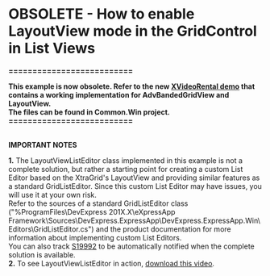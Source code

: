 # OBSOLETE - How to enable LayoutView mode in the GridControl in List Views


<p><strong>=============</strong><strong>=============</strong></p><p><strong>This e</strong><strong>xample is now obsolete. Re</strong><strong>fer to the </strong><strong>new </strong><a href="http://community.devexpress.com/blogs/eaf/archive/2012/12/18/xvideorental-real-world-application-rwa-the-overview.aspx"><strong><u>XVideoRental demo</u></strong></a><strong> </strong><strong>th</strong><strong>at </strong><strong>contains a working implementation for AdvBandedGridView and LayoutView. </strong><strong><br />
</strong><strong>The files can be found in Common.Win project.<br />
</strong><strong>==========================</strong></p><p><strong><br />
</strong><strong>IMPORTANT NOTES</strong></p><p><strong>1.</strong> The LayoutViewListEditor class implemented in this example is not a complete solution, but rather a starting point for creating a custom List Editor based on the XtraGrid's LayoutView and providing similar features as a standard GridListEditor. Since this custom List Editor may have issues, you will use it at your own risk. <br />
Refer to the sources of a standard GridListEditor class ("%ProgramFiles\DevExpress 201X.X\eXpressApp Framework\Sources\DevExpress.ExpressApp\DevExpress.ExpressApp.Win\Editors\GridListEditor.cs") and the product documentation for more information about implementing custom List Editors.<br />
You can also track <a href="https://www.devexpress.com/Support/Center/p/S19992">S19992</a> to be automatically notified when the complete solution is available.<br />
<strong>2.</strong> To see LayoutViewListEditor in action, <a href="http://community.devexpress.com/blogs/eaf/LayoutViewListEditor.zip"><u>download this video</u></a>.</p>

<br/>


